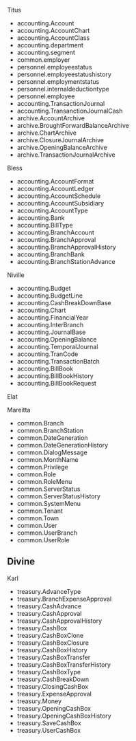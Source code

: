 Titus
- accounting.Account
- accounting.AccountChart
- accounting.AccountClass
- accounting.department
- accounting.segment
- common.employer
- personnel.employeestatus
- personnel.employeestatushistory
- personnel.employmentstatus
- personnel.internaldeductiontype
- personnel.employee
- accounting.TransactionJournal
- accounting.TransanctionJournalCash
- archive.AccountArchive
- archive.BroughtForwardBalanceArchive
- archive.ChartArchive
- archive.ClosureJournalArchive
- archive.OpeningBalanceArchive
- archive.TransactionJournalArchive


Bless
- accounting.AccountFormat
- accounting.AccountLedger
- accounting.AccountSchedule
- accounting.AccountSubsidiary
- accounting.AccountType
- accounting.Bank
- accounting.BillType
- accounting.BranchAccount
- accounting.BranchApproval
- accounting.BranchApprovalHistory
- accounting.BranchBank
- accounting.BranchStationAdvance

Niville
- accounting.Budget
- accounting.BudgetLine
- accounting.CashBreakDownBase
- accounting.Chart
- accounting.FinancialYear
- accounting.InterBranch
- accounting.JournalBase
- accounting.OpeningBalance
- accounting.TemporalJournal
- accounting.TranCode
- accounting.TransactionBatch
- accounting.BillBook
- accounting.BillBookHistory
- accounting.BillBookRequest

Elat

Mareitta
- common.Branch
- common.BranchStation
- common.DateGeneration
- common.DateGenerationHistory
- common.DialogMessage
- common.MonthName
- common.Privilege
- common.Role
- common.RoleMenu
- common.ServerStatus
- common.ServerStatusHistory
- common.SystemMenu
- common.Tenant
- common.Town
- common.User
- common.UserBranch
- common.UserRole

Divine
-

Karl
- treasury.AdvanceType
- treasury.BranchExpenseApproval
- treasury.CashAdvance
- treasury.CashApproval
- treasury.CashApprovalHistory
- treasury.CashBox
- treasury.CashBoxClone
- treasury.CashBoxClosure
- treasury.CashBoxHistory
- treasury.CashBoxTransfer
- treasury.CashBoxTransferHistory
- treasury.CashBoxType
- treasury.CashBreakDown
- treasury.ClosingCashBox
- treasury.ExpenseApproval
- treasury.Money
- treasury.OpeningCashBox
- treasury.OpeningCashBoxHistory
- treasury.SaveCashBox
- treasury.UserCashBox







